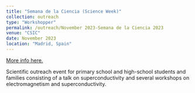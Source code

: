 ```yaml
---
title: "Semana de la Ciencia (Science Week)"
collection: outreach
type: "Workshopper"
permalink: /outreach/November 2023-Semana de la Ciencia 2023
venue: "CSIC"
date: November 2023
location: "Madrid, Spain"
---
```


[More info here.](https://www.semanadelaciencia.csic.es/)

Scientific outreach event for primary school and high-school students and families consisting of a talk on superconductivity and several workshops on electromagnetism and superconductivity.

 
